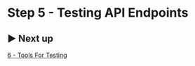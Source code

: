 # Step 5 - Testing API Endpoints

## ▶️ Next up

[6 - Tools For Testing](./06_tools_for_testing.md)
